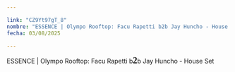 ```yaml
---

link: "CZ9Yt97gT_8"
nombre: "ESSENCE | Olympo Rooftop: Facu Rapetti b2b Jay Huncho - House Set"
fecha: 03/08/2025

---
```



ESSENCE | Olympo Rooftop: Facu Rapetti b<strong style="font-family: cursive; font-weight: 600; font-size:20px">2</strong>b Jay Huncho - House Set